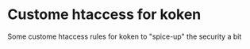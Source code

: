 # Custome htaccess for koken
Some custome htaccess rules for koken to "spice-up" the security a bit
